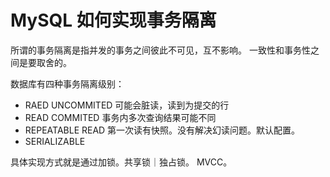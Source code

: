 # MySQL 如何实现事务隔离

所谓的事务隔离是指并发的事务之间彼此不可见，互不影响。
一致性和事务性之间是要取舍的。

数据库有四种事务隔离级别：
* RAED UNCOMMITED 可能会脏读，读到为提交的行
* READ COMMITED 事务内多次查询结果可能不同
* REPEATABLE READ 第一次读有快照。没有解决幻读问题。默认配置。
* SERIALIZABLE 

具体实现方式就是通过加锁。共享锁｜独占锁。
MVCC。